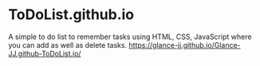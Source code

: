 # ToDoList.github.io
A simple to do list to remember tasks using HTML, CSS, JavaScript where you can add as well as delete tasks.
https://glance-jj.github.io/Glance-JJ.github-ToDoList.io/
